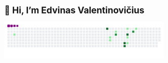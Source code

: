 # 👋 Hi, I’m Edvinas Valentinovičius

![snake gif](https://github.com/edvinas12173/edvinas12173/blob/output/github-contribution-grid-snake.gif)
